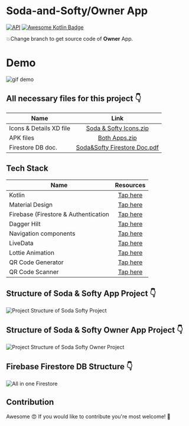 # Soda-and-Softy/Owner App
[![API](https://img.shields.io/badge/API-21%2B-blue.svg?style=flat)](https://android-arsenal.com/api?level=21) [![Awesome Kotlin Badge](https://kotlin.link/awesome-kotlin.svg)](https://github.com/KotlinBy/awesome-kotlin)

:collision:Change branch to get source code of **Owner** App.

# Demo
![gif demo](https://user-images.githubusercontent.com/54389203/97185594-4267e280-17c6-11eb-8607-24a58fd31b83.gif)

## All necessary files for this project :point_down:
| Name                   | Link                                                                             |
| -----------------------|:-------------------------------------------------------------------------------------:|
| Icons & Details XD file  | [Soda & Softy Icons.zip](https://github.com/yuriy-budiyev/code-scanner/files/5437104/Soda.Softy.Icons.zip)      |
| APK files  | [Both Apps.zip](https://github.com/yuriy-budiyev/code-scanner/files/5437507/Both.Apps.zip)      |
| Firestore DB doc.  | [Soda&Softy Firestore Doc.pdf](https://github.com/yuriy-budiyev/code-scanner/files/5437556/Soda.Softy.Firestore.Doc.pdf)     |


## Tech Stack
| Name                   | Resources                                                                             |
| -----------------------|:-------------------------------------------------------------------------------------:|
| Kotlin                 | [Tap here](https://kotlinlang.org/)                                                   |
| Material Design        | [Tap here](https://material.io/develop/android)                                       |
| Firebase (Firestore & Authentication | [Tap here](https://firebase.google.com/docs/android/setup)                            |
| Dagger Hilt            | [Tap here](https://dagger.dev/hilt/)                                                  |
| Navigation components  | [Tap here](https://developer.android.com/guide/navigation/navigation-getting-started) |
| LiveData               | [Tap here](https://developer.android.com/topic/libraries/architecture/livedata)       |
| Lottie Animation       | [Tap here](https://github.com/airbnb/lottie-android/)                                 |
| QR Code Generator      | [Tap here](https://github.com/journeyapps/zxing-android-embedded)                     |
| QR Code Scanner        | [Tap here](https://github.com/yuriy-budiyev/code-scanner)                             |

## **Structure** of Soda & Softy App Project :point_down:
![Project Structure of Soda   Softy Project](https://user-images.githubusercontent.com/54389203/97136636-af08c000-1779-11eb-843d-6c5631a9219d.png)

## **Structure** of Soda & Softy Owner App Project :point_down:
![Project Structure of Soda   Softy Owner Project](https://user-images.githubusercontent.com/54389203/97136795-1aeb2880-177a-11eb-9932-f4a7b02885b8.png)

## Firebase **Firestore DB Structure** :point_down:
![All in one Firestore](https://user-images.githubusercontent.com/54389203/97153532-a83d7580-1798-11eb-9241-8c5355b5e7df.png)

## Contribution
Awesome :heart_eyes: If you would like to contribute you're most welcome!  :yellow_heart:
